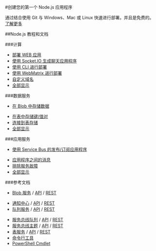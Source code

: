 <properties 
pageTitle="Windows Azure 开发人员中心：NODEJS" 
description="" 
services="NODEJS" 
documentationCenter="Develop" 
authors="" 
manager="Tiffena" 
editor="Eric Chen" />
<tags ms.service="NODEJS"
    ms.date=""
    wacn.date="01/21/2016"
    />

#创建您的第一个 Node.js 应用程序

通过结合使用 Git 与 Windows、Mac 或 Linux 快速进行部署。并且是免费的。
[了解更多](/documentation/articles/web-sites-nodejs-develop-deploy-mac)

##Node.js 教程和文档

###计算

- [部署 WEB 应用](/documentation/articles/web-sites-nodejs-develop-deploy-mac)
- [使用 Socket.IO 生成聊天应用程序](/documentation/articles/web-sites-nodejs-chat-app-socketio)
- [使用 CLI 进行部署](/documentation/articles/xplat-cli)
- [使用 WebMatrix 进行部署](/documentation/articles/web-sites-nodejs-use-webmatrix)
- [自定义域名](/documentation/articles/web-sites-custom-domain-name)
- [全部显示](/develop/nodejs/compute)  

###数据服务

- [在 Blob 中存储数据](/documentation/articles/storage-nodejs-how-to-use-blob-storage)

<!--- [Store data using DocumentDB](/documentation/articles/documentdb-nodejs-application)
- [使用 MongoDB 存储数据](/documentation/articles/store-mongolab-web-sites-nodejs-store-data-mongodb)
-->
- [在表中存储键/值对](/documentation/articles/storage-nodejs-how-to-use-table-storage)
- [连接到表存储](/documentation/articles/storage-nodejs-use-table-storage-web-site)
- [全部显示](/develop/nodejs/data)
  
###应用服务

-  [使用 Service Bus 的发布/订阅应用程序](/documentation/articles/service-bus-nodejs-how-to-use-topics-subscriptions)
<!--- [使用 SendGrid 发送电子邮件](/documentation/articles/store-sendgrid-nodejs-how-to-send-email)-->
- [应用程序之间的消息](/documentation/articles/storage-nodejs-how-to-use-queues)
- [排除服务故障](/documentation/articles/best-practices-troubleshooting/#PlatformServices)
- [全部显示](/develop/nodejs/app-services)

###参考文档

- [Blob 服务](/documentation/articles/storage-nodejs-how-to-use-blob-storage) / [API](http://go.microsoft.com/fwlink/?linkid=401539&clcid=0x804) / [REST](http://msdn.microsoft.com/zh-cn/library/azure/dd179355)
<!--
- [DocumentDB](/documentation/articles/documentdb-nodejs-application) / [API](http://dl.windowsazure.com/documentdb/nodedocs)-->
- [通知中心](/documentation/articles/notification-hubs-nodejs-how-to-use-notification-hubs) / [API](http://dl.windowsazure.com/nodedocs/NotificationHubService.html) / [REST](http://msdn.microsoft.com/zh-cn/library/azure/dn223264.aspx)
- [队列服务](/documentation/articles/storage-nodejs-how-to-use-queues) / [API](http://go.microsoft.com/fwlink/?linkid=401540&clcid=0x804) / [REST](http://msdn.microsoft.com/zh-cn/library/azure/dd179355)
<!--- [SendGrid](/documentation/articles/store-sendgrid-nodejs-how-to-send-email) / [REST](http://sendgrid.com/docs/API_Reference/index.html)-->
- [服务总线队列](/documentation/articles/service-bus-nodejs-how-to-use-queues) / [API](http://dl.windowsazure.com/nodedocs/ServiceBusService.html) / [REST](http://msdn.microsoft.com/zh-cn/library/azure/hh780717)
- [服务总线主题](/documentation/articles/service-bus-nodejs-how-to-use-topics-subscriptions) / [API](http://dl.windowsazure.com/nodedocs/ServiceBusService.html) / [REST](http://msdn.microsoft.com/zh-cn/library/azure/hh780717)
- [表服务](/documentation/articles/storage-nodejs-how-to-use-table-storage) / [API](http://go.microsoft.com/fwlink/?linkid=401538&clcid=0x804) / [REST](http://msdn.microsoft.com/zh-cn/library/azure/dd179355)
- [命令行工具](/documentation/articles/xplat-cli)
- [PowerShell Cmdlet](/documentation/articles/powershell-install-configure)


